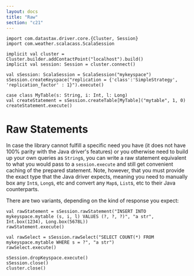 ```yaml
---
layout: docs
title: "Raw"
section: "c21"
---
```

```tut:invisible
import com.datastax.driver.core.{Cluster, Session}
import com.weather.scalacass.ScalaSession

implicit val cluster = Cluster.builder.addContactPoint("localhost").build()
implicit val session: Session = cluster.connect()

val sSession: ScalaSession = ScalaSession("mykeyspace")
sSession.createKeyspace("replication = {'class':'SimpleStrategy', 'replication_factor' : 1}").execute()

case class MyTable(s: String, i: Int, l: Long)
val createStatement = sSession.createTable[MyTable]("mytable", 1, 0)
createStatement.execute()
```
# Raw Statements

In case the library cannot fulfill a specific need you have (it does not have 100% parity with the Java driver's 
features) or you otherwise need to build up your own queries as `String`s, you can write a raw statement equivalent to 
what you would pass to a `session.execute` and still get convenient caching of the prepared statement. Note, however,
that you must provide the exact type that the Java driver expects, meaning you need to manually box any `Int`s, `Long`s,
etc and convert any `Map`s, `List`s, etc to their Java counterparts. 
 
There are two variants, depending on the kind of response you expect:

```tut
val rawStatement = sSession.rawStatement("INSERT INTO mykeyspace.mytable (s, i, l) VALUES (?, ?, ?)", "a str", Int.box(1234), Long.box(5678L))
rawStatement.execute()
```
```tut
val rawSelect = sSession.rawSelect("SELECT COUNT(*) FROM mykeyspace.mytable WHERE s = ?", "a str")
rawSelect.execute()
```
```tut:invisible
sSession.dropKeyspace.execute()
sSession.close()
cluster.close()
```